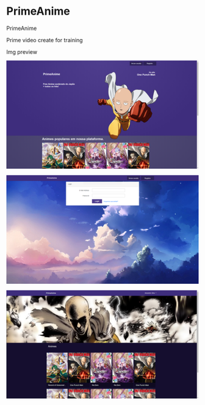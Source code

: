 # PrimeAnime
PrimeAnime

Prime video create for training

Img preview

![alt text](https://raw.githubusercontent.com/kaway404/PrimeAnime/master/apresentar/1.png)

![alt text](https://raw.githubusercontent.com/kaway404/PrimeAnime/master/apresentar/2.png)

![alt text](https://raw.githubusercontent.com/kaway404/PrimeAnime/master/apresentar/3.png)